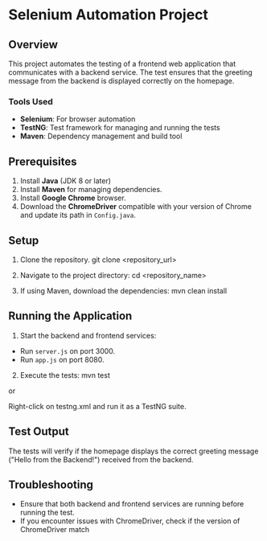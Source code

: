 # Selenium Automation Project

## Overview
This project automates the testing of a frontend web application that communicates with a backend service. The test ensures that the greeting message from the backend is displayed correctly on the homepage.

### Tools Used
- **Selenium**: For browser automation
- **TestNG**: Test framework for managing and running the tests
- **Maven**: Dependency management and build tool

## Prerequisites
1. Install **Java** (JDK 8 or later)
2. Install **Maven** for managing dependencies.
3. Install **Google Chrome** browser.
4. Download the **ChromeDriver** compatible with your version of Chrome and update its path in `Config.java`.

## Setup
1. Clone the repository.
git clone <repository_url>

2. Navigate to the project directory:
cd <repository_name>

3. If using Maven, download the dependencies:
mvn clean install

## Running the Application
1. Start the backend and frontend services:
- Run `server.js` on port 3000.
- Run `app.js` on port 8080.
2. Execute the tests:
mvn test

or

Right-click on testng.xml and run it as a TestNG suite.

## Test Output
The tests will verify if the homepage displays the correct greeting message ("Hello from the Backend!") received from the backend.

## Troubleshooting
- Ensure that both backend and frontend services are running before running the test.
- If you encounter issues with ChromeDriver, check if the version of ChromeDriver match